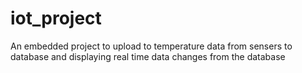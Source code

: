 # iot_project
An embedded project to upload to temperature data from sensers to database and
displaying real time data changes from the database
